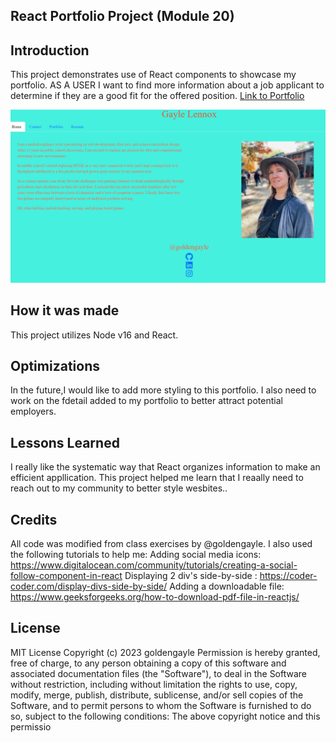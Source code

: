 ## React Portfolio Project (Module 20)

## Introduction
This project demonstrates use of React components to showcase my portfolio. AS A USER I want to find more information about a job applicant to determine if they are a good fit for the offered position. <a href="">Link to Portfolio</a>



  <img src="src/assets/images/PortfolioScreenshot.png">


## How it was made
This project utilizes Node v16 and React. 


## Optimizations
In the future,I would like to add more styling to this portfolio. I also need to work on the fdetail added to my portfolio to better attract potential employers. 

## Lessons Learned
I really like the systematic way that React organizes information to make an efficient appllication. This project helped me learn that I reaally need to reach out to my community to better style wesbites..

## Credits
All code was modified from class exercises by  @goldengayle. I also used the following tutorials to help me:
Adding social media icons: <a href="https://www.digitalocean.com/community/tutorials/creating-a-social-follow-component-in-react">https://www.digitalocean.com/community/tutorials/creating-a-social-follow-component-in-react</a>
Displaying 2 div's side-by-side : <a href="https://coder-coder.com/display-divs-side-by-side/">https://coder-coder.com/display-divs-side-by-side/</a>
Adding a downloadable file: <a href="https://www.geeksforgeeks.org/how-to-download-pdf-file-in-reactjs/">https://www.geeksforgeeks.org/how-to-download-pdf-file-in-reactjs/</a>

## License
MIT License
Copyright (c) 2023 goldengayle
Permission is hereby granted, free of charge, to any person obtaining a copy of this software and associated documentation files (the "Software"), to deal in the Software without restriction, including without limitation the rights to use, copy, modify, merge, publish, distribute, sublicense, and/or sell copies of the Software, and to permit persons to whom the Software is furnished to do so, subject to the following conditions:
The above copyright notice and this permissio
